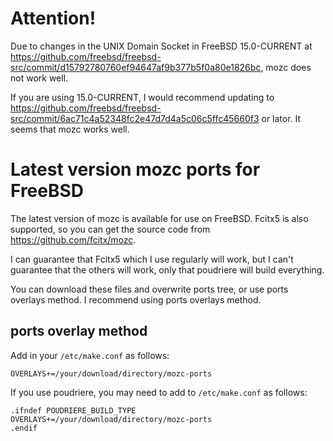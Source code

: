 # Attention!
Due to changes in the UNIX Domain Socket in FreeBSD 15.0-CURRENT at https://github.com/freebsd/freebsd-src/commit/d15792780760ef94647af9b377b5f0a80e1826bc, mozc does not work well.

If you are using 15.0-CURRENT, I would recommend updating to https://github.com/freebsd/freebsd-src/commit/6ac71c4a52348fc2e47d7d4a5c06c5ffc45660f3 or lator.
It seems that mozc works well.

# Latest version mozc ports for FreeBSD

The latest version of mozc is available for use on FreeBSD.
Fcitx5 is also supported, so you can get the source code from https://github.com/fcitx/mozc.

I can guarantee that Fcitx5 which I use regularly will work,
but I can't guarantee that the others will work,
only that poudriere will build everything.

You can download these files and overwrite ports tree, or use ports overlays method.
I recommend using ports overlays method.

## ports overlay method

Add in your `/etc/make.conf` as follows:

`OVERLAYS+=/your/download/directory/mozc-ports`

If you use poudriere, you may need to add to `/etc/make.conf` as follows:

    .ifndef POUDRIERE_BUILD_TYPE
    OVERLAYS+=/your/download/directory/mozc-ports
    .endif
